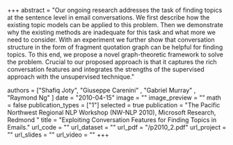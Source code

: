 +++
abstract = "Our ongoing research addresses the  task of finding topics at the sentence level in email conversations. We first describe how the existing topic models can be applied to this problem. Then we demonstrate why the existing methods are inadequate for this task and what more we need to consider. With an experiment we further show that conversation structure in the form of fragment quotation graph can be helpful for finding topics. To this end, we propose a novel graph-theoretic framework to solve the problem. Crucial to our proposed approach is that it captures the rich conversation features and integrates the strengths of the supervised approach with the unsupervised technique."

authors = ["Shafiq Joty", "Giuseppe Carenini" , "Gabriel Murray" , "Raymond Ng" ]
date = "2010-04-15"
image = ""
image_preview = ""
math = false
publication_types = ["1"]
selected = true
publication = "The Pacific Northwest Regional NLP Workshop (NW-NLP 2010), Microsoft Research, Redmond "
title = "Exploiting Conversation Features for Finding Topics in Emails."
url_code = ""
url_dataset = ""
url_pdf = "/p2010_2.pdf"
url_project = ""
url_slides = ""
url_video = ""
+++


